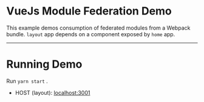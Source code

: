 # VueJs Module Federation Demo

This example demos consumption of federated modules from a Webpack bundle. `layout` app depends on a component exposed by `home` app.

---

# Running Demo

Run `yarn start` .

- HOST (layout): [localhost:3001](http://localhost:3001/)

